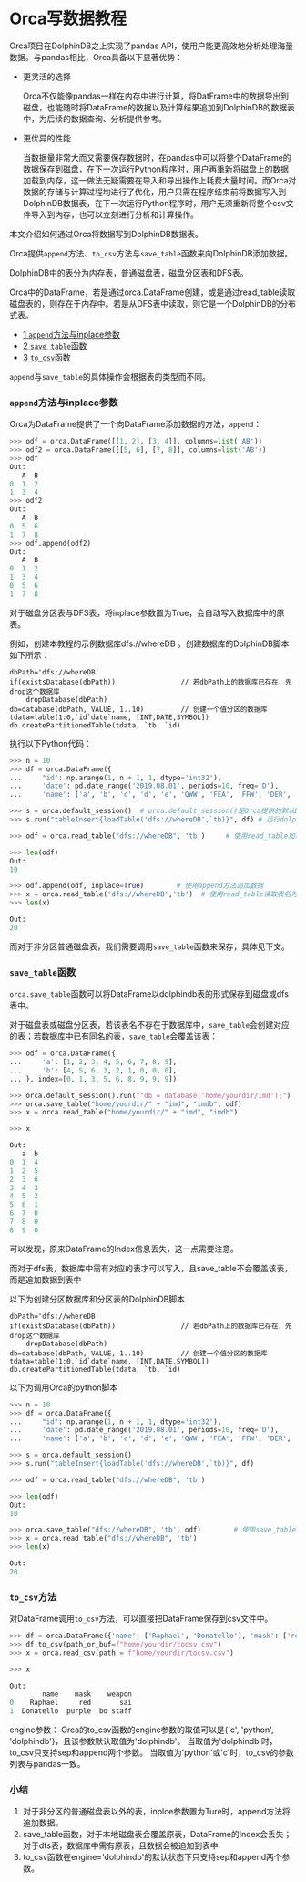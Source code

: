 # Orca写数据教程

Orca项目在DolphinDB之上实现了pandas API，使用户能更高效地分析处理海量数据。与pandas相比，Orca具备以下显著优势：

- 更灵活的选择

   Orca不仅能像pandas一样在内存中进行计算，将DatFrame中的数据导出到磁盘，也能随时将DataFrame的数据以及计算结果追加到DolphinDB的数据表中，为后续的数据查询、分析提供参考。

- 更优异的性能

   当数据量非常大而又需要保存数据时，在pandas中可以将整个DataFrame的数据保存到磁盘，在下一次运行Python程序时，用户再重新将磁盘上的数据加载到内存，这一做法无疑需要在导入和导出操作上耗费大量时间。而Orca对数据的存储与计算过程均进行了优化，用户只需在程序结束前将数据写入到DolphinDB数据表，在下一次运行Python程序时，用户无须重新将整个csv文件导入到内存，也可以立刻进行分析和计算操作。
   
本文介绍如何通过Orca将数据写到DolphinDB数据表。

Orca提供`append`方法、`to_csv`方法与`save_table`函数来向DolphinDB添加数据。

DolphinDB中的表分为内存表，普通磁盘表，磁盘分区表和DFS表。

Orca中的DataFrame，若是通过orca.DataFrame创建，或是通过read_table读取磁盘表的，则存在于内存中。若是从DFS表中读取，则它是一个DolphinDB的分布式表。

 - [1 `append`方法与inplace参数](#1-append方法与inplace参数)    
 - [2 `save_table`函数](#2-save_table函数)
 - [3 `to_csv`函数](#3-to_csv函数)
  
`append`与`save_table`的具体操作会根据表的类型而不同。

### `append`方法与inplace参数

Orca为DataFrame提供了一个向DataFrame添加数据的方法，`append`：

```python
>>> odf = orca.DataFrame([[1, 2], [3, 4]], columns=list('AB'))
>>> odf2 = orca.DataFrame([[5, 6], [7, 8]], columns=list('AB'))
>>> odf
Out: 
   A  B
0  1  2
1  3  4
>>> odf2
Out: 
   A  B
0  5  6
1  7  8
>>> odf.append(odf2)
Out: 
   A  B
0  1  2
1  3  4
0  5  6
1  7  8
```

对于磁盘分区表与DFS表，将inplace参数置为True，会自动写入数据库中的原表。

例如，创建本教程的示例数据库dfs://whereDB 。创建数据库的DolphinDB脚本如下所示：

```
dbPath='dfs://whereDB'                   
if(existsDatabase(dbPath))                // 若dbPath上的数据库已存在，先drop这个数据库
    dropDatabase(dbPath)
db=database(dbPath, VALUE, 1..10)         // 创建一个值分区的数据库
tdata=table(1:0,`id`date`name, [INT,DATE,SYMBOL]) 
db.createPartitionedTable(tdata, `tb, `id) 
```

执行以下Python代码：

```python
>>> n = 10
>>> df = orca.DataFrame({         
...     "id": np.arange(1, n + 1, 1, dtype='int32'),
...     'date': pd.date_range('2019.08.01', periods=10, freq='D'),
...     'name': ['a', 'b', 'c', 'd', 'e', 'QWW', 'FEA', 'FFW', 'DER', 'POD']})

>>> s = orca.default_session()  # orca.default_session()是Orca提供的默认DolphinDB连接
>>> s.run("tableInsert{loadTable('dfs://whereDB',`tb)}", df) # 运行dolphindb脚本

>>> odf = orca.read_table("dfs://whereDB", 'tb')     # 使用read_table加载表

>>> len(odf)
Out:
10

>>> odf.append(odf, inplace=True)        # 使用append方法追加数据
>>> x = orca.read_table('dfs://whereDB','tb')  # 使用read_table读取表名为tb的表
>>> len(x)

Out:
20

```

而对于非分区普通磁盘表，我们需要调用`save_table`函数来保存，具体见下文。


### `save_table`函数

`orca.save_table`函数可以将DataFrame以dolphindb表的形式保存到磁盘或dfs表中。

对于磁盘表或磁盘分区表，若该表名不存在于数据库中，`save_table`会创建对应的表；若数据库中已有同名的表，`save_table`会覆盖该表：

```python
>>> odf = orca.DataFrame({
...     'a': [1, 2, 3, 4, 5, 6, 7, 8, 9],
...     'b': [4, 5, 6, 3, 2, 1, 0, 0, 0],
... }, index=[0, 1, 3, 5, 6, 8, 9, 9, 9])

>>> orca.default_session().run(f"db = database('home/yourdir/imd');")
>>> orca.save_table("home/yourdir/" + "imd", "imdb", odf)
>>> x = orca.read_table("home/yourdir/" + "imd", "imdb")

>>> x

Out:
   a  b
0  1  4
1  2  5
2  3  6
3  4  3
4  5  2
5  6  1
6  7  0
7  8  0
8  9  0
```

可以发现，原来DataFrame的Index信息丢失，这一点需要注意。


而对于dfs表，数据库中需有对应的表才可以写入，且save_table不会覆盖该表，而是追加数据到表中

以下为创建分区数据库和分区表的DolphinDB脚本
```
dbPath='dfs://whereDB'                   
if(existsDatabase(dbPath))                // 若dbPath上的数据库已存在，先drop这个数据库
    dropDatabase(dbPath)
db=database(dbPath, VALUE, 1..10)         // 创建一个值分区的数据库
tdata=table(1:0,`id`date`name, [INT,DATE,SYMBOL]) 
db.createPartitionedTable(tdata, `tb, `id) 

```

以下为调用Orca的python脚本
```python
>>> n = 10
>>> df = orca.DataFrame({         
...     "id": np.arange(1, n + 1, 1, dtype='int32'),
...     'date': pd.date_range('2019.08.01', periods=10, freq='D'),
...     'name': ['a', 'b', 'c', 'd', 'e', 'QWW', 'FEA', 'FFW', 'DER', 'POD']})

>>> s = orca.default_session()
>>> s.run("tableInsert{loadTable('dfs://whereDB',`tb)}", df)

>>> odf = orca.read_table("dfs://whereDB", 'tb')

>>> len(odf)
Out:
10

>>> orca.save_table("dfs://whereDB", 'tb', odf)        # 使用save_table追加数据到表中
>>> x = orca.read_table("dfs://whereDB", 'tb')
>>> len(x)

Out:
20
```

### `to_csv`方法

对DataFrame调用`to_csv`方法，可以直接把DataFrame保存到csv文件中。

```python
>>> df = orca.DataFrame({'name': ['Raphael', 'Donatello'], 'mask': ['red', 'purple'], 'weapon': ['sai', 'bo staff']})
>>> df.to_csv(path_or_buf=f"home/yourdir/tocsv.csv")
>>> x = orca.read_csv(path = f"home/yourdir/tocsv.csv")

>>> x

Out:
        name    mask    weapon
0    Raphael     red       sai
1  Donatello  purple  bo staff
```
engine参数：
Orca的to_csv函数的engine参数的取值可以是{'c', 'python', 'dolphindb'}，且该参数默认取值为'dolphindb'。
当取值为'dolphindb'时，to_csv只支持sep和append两个参数。
当取值为'python'或'c'时，to_csv的参数列表与pandas一致。


### 小结
1. 对于非分区的普通磁盘表以外的表，inplce参数置为Ture时，append方法将追加数据。
2. save_table函数，对于本地磁盘表会覆盖原表，DataFrame的Index会丢失；对于dfs表，数据库中需有原表，且数据会被追加到表中
3. to_csv函数在engine='dolphindb'的默认状态下只支持sep和append两个参数。